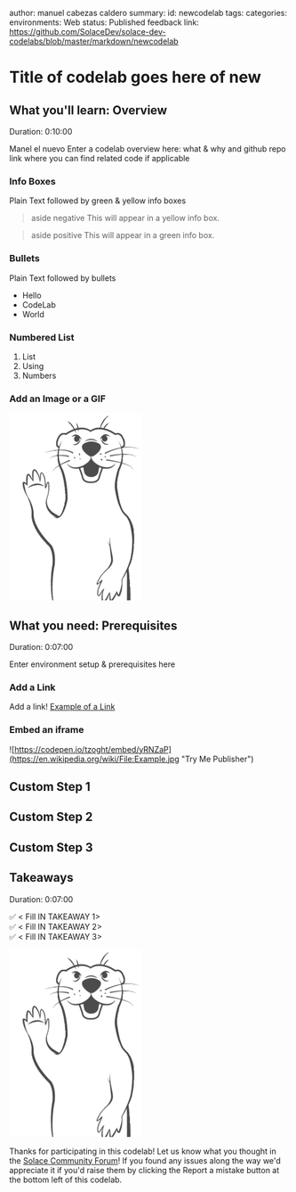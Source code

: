 author: manuel cabezas caldero
summary:
id: newcodelab
tags:
categories:
environments: Web
status: Published
feedback link: https://github.com/SolaceDev/solace-dev-codelabs/blob/master/markdown/newcodelab

# Title of codelab goes here of new

## What you'll learn: Overview

Duration: 0:10:00

Manel el nuevo
Enter a codelab overview here: what & why and github repo link where you can find related code if applicable

### Info Boxes
Plain Text followed by green & yellow info boxes 

> aside negative
> This will appear in a yellow info box.

> aside positive
> This will appear in a green info box.

### Bullets
Plain Text followed by bullets
* Hello
* CodeLab
* World

### Numbered List
1. List
1. Using
1. Numbers

### Add an Image or a GIF

![Soly Image Caption](img/soly.gif)

## What you need: Prerequisites

Duration: 0:07:00

Enter environment setup & prerequisites here

### Add a Link
Add a link!
[Example of a Link](https://www.google.com)

### Embed an iframe

![https://codepen.io/tzoght/embed/yRNZaP](https://en.wikipedia.org/wiki/File:Example.jpg "Try Me Publisher")

## Custom Step 1
## Custom Step 2
## Custom Step 3

## Takeaways

Duration: 0:07:00

✅ < Fill IN TAKEAWAY 1>   
✅ < Fill IN TAKEAWAY 2>   
✅ < Fill IN TAKEAWAY 3>   

![Soly Image Caption](img/soly.gif)

Thanks for participating in this codelab! Let us know what you thought in the [Solace Community Forum](https://solace.community/)! If you found any issues along the way we'd appreciate it if you'd raise them by clicking the Report a mistake button at the bottom left of this codelab.
